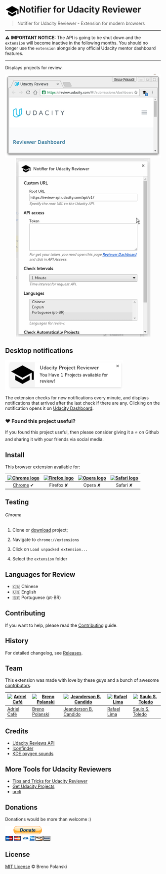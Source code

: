 # <img src="extension/images/icon-128.png" width="45" align="left"> Notifier for Udacity Reviewer

> Notifier for Udacity Reviewer - Extension for modern browsers

---

:warning: **IMPORTANT NOTICE:** The API is going to be shut down and the `extension` will become inactive in the following months. You should no longer use the `extension` alongside any official Udacity mentor dashboard features.

---

Displays projects for review.

<p align="center">
	<img src="https://raw.githubusercontent.com/brenopolanski/notifier-for-udacity-reviewer/master/demo1.png" />
	<img src="https://raw.githubusercontent.com/brenopolanski/notifier-for-udacity-reviewer/master/demo2.gif" />
</p>

## Desktop notifications

![demo3](https://raw.githubusercontent.com/brenopolanski/notifier-for-udacity-reviewer/master/demo3.png)

The extension checks for new notifications every minute, and displays notifications that arrived after the last check if there are any. Clicking on the notification opens it on [Udacity Dashboard](https://review.udacity.com/#!/submissions/dashboard).

### :heart: Found this project useful?

If you found this project useful, then please consider giving it a :star: on Github and sharing it with your friends via social media.

## Install

This browser extension available for:

| <a href="https://chrome.google.com/webstore/detail/notifier-for-udacity-revi/amopngmbcmcacbfgmbjdkhkjjojbodba"><img src="https://raw.github.com/alrra/browser-logos/master/src/chrome/chrome_48x48.png" alt="Chrome logo"></a> | <a href="#"><img src="https://raw.github.com/alrra/browser-logos/master/src/firefox/firefox_48x48.png" alt="Firefox logo"></a> | <a href="#"><img src="https://raw.github.com/alrra/browser-logos/master/src/opera/opera_48x48.png" alt="Opera logo"></a> | <a href="#"><img src="https://raw.github.com/alrra/browser-logos/master/src/safari/safari_48x48.png" alt="Safari logo"></a> |
|:---:|:---:|:---:|:---:|
| [Chrome](https://chrome.google.com/webstore/detail/notifier-for-udacity-revi/amopngmbcmcacbfgmbjdkhkjjojbodba) ✔ | Firefox ✘ | Opera ✘ | Safari ✘ |

## Testing

###### Chrome

1. Clone or [download](https://github.com/brenopolanski/notifier-for-udacity-reviewer/archive/master.zip) project;

2. Navigate to `chrome://extensions`

3. Click on `Load unpacked extension...`

4. Select the `extension` folder

## Languages for Review

* :cn: Chinese
* :us: English
* :brazil: Portuguese (pt-BR)

## Contributing

If you want to help, please read the [Contributing](https://github.com/brenopolanski/notifier-for-udacity-reviewer/blob/master/CONTRIBUTING.md) guide.

## History

For detailed changelog, see [Releases](https://github.com/brenopolanski/notifier-for-udacity-reviewer/releases).

## Team

This extension was made with love by these guys and a bunch of awesome [contributors](https://github.com/brenopolanski/notifier-for-udacity-reviewer/graphs/contributors).

| [![Adriel Café](https://avatars0.githubusercontent.com/u/2512298?v=3&s=70)](https://github.com/adrielcafe) | [![Breno Polanski](https://avatars1.githubusercontent.com/u/1894191?v=3&s=70)](https://github.com/brenopolanski) | [![Jeanderson B. Candido](https://avatars3.githubusercontent.com/u/2225536?v=3&s=70)](https://github.com/jeandersonbc) | [![Rafael Lima](https://avatars3.githubusercontent.com/u/7543763?v=3&s=70)](https://github.com/raafaelima) | [![Saulo S. Toledo](https://avatars2.githubusercontent.com/u/5031156?v=3&s=70)](https://github.com/saulotoledo) |
|---|---|---|---|---|
| [Adriel Café](https://github.com/adrielcafe) | [Breno Polanski](https://github.com/brenopolanski) | [Jeanderson B. Candido](https://github.com/jeandersonbc) | [Rafael Lima](https://github.com/raafaelima) | [Saulo S. Toledo](https://github.com/saulotoledo) |

## Credits

* [Udacity Reviews API](https://review.udacity.com/api-doc/index.html)
* [Iconfinder](https://www.iconfinder.com/icons/309036/education_student_study_icon)
* [KDE oxygen sounds](https://github.com/KDE/oxygen/tree/master/sounds)

## More Tools for Udacity Reviewers

- [Tips and Tricks for Udacity Reviewer](https://github.com/brenopolanski/tips-tricks-for-udacity-reviewer)
- [Get Udacity Projects](https://github.com/brenopolanski/get-udacity-projects)
- [urcli](https://github.com/trolster/urcli)

## Donations

Donations would be more than welcome :)

[![donate-paypal](https://raw.githubusercontent.com/brenopolanski/phaser-es6-starter/gh-assets/btn_donate_paypal.gif)](https://www.paypal.com/cgi-bin/webscr?cmd=_s-xclick&hosted_button_id=WNXA4YYGQCJZG)

## License

[MIT License](http://brenopolanski.mit-license.org/) © Breno Polanski
